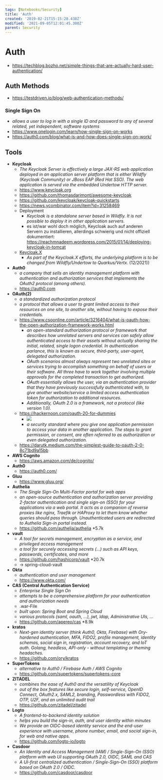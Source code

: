 ```yaml
---
tags: [Notebooks/Security]
title: 'Auth'
created: '2019-02-21T15:15:28.438Z'
modified: '2021-09-05T12:01:45.300Z'
parent: Security
---
```


# Auth
- <https://techblog.bozho.net/simple-things-that-are-actually-hard-user-authentication/>

## Auth Methods
- <https://testdriven.io/blog/web-authentication-methods/>

### Single Sign On
- *allows a user to log in with a single ID and password to any of several related, yet independent, software systems*
- <https://www.onelogin.com/learn/how-single-sign-on-works>
- <https://auth0.com/blog/what-is-and-how-does-single-sign-on-work/>


## Tools
- **Keycloak**
  - *The Keycloak Server is effectively a large JAX-RS web application deployed in an application server platform that is either Wildfly (Keycloak Community) or JBoss EAP (Red Hat SSO). The web application is served via the embedded Undertow HTTP server.*
  - <https://www.keycloak.org>
  - <https://github.com/thomasdarimont/awesome-keycloak>
  - <https://github.com/keycloak/keycloak-quickstarts>
  - <https://news.ycombinator.com/item?id=31258469>
  - Deployment
    - *Keycloak is a standalone server based in Wildfly. It is not possible to deploy it in other application servers.*
    - es ist/war wohl doch möglich, Keycloak auch auf anderen Servern zu installieren, allerdings schwierig und nicht offiziell dokumentiert: <https://reachmnadeem.wordpress.com/2015/01/14/deploying-keycloak-in-tomcat>
  - <u>Keycloak.X</u>
    - *As part of the Keycloak.X efforts, the underlying platform is to be changed from Wildfly/Undertow to Quarkus/Vertx.* (12/2021))
- **Auth0**
  - *a company that sells an identity management platform with authentication and authorization services that implements the OAuth2 protocol (among others).* 
  - <https://auth0.com> 
- **OAuth(2)**
  - *a standardized authorization protocol*
  - *a protocol that allows a user to grant limited access to their resources on one site, to another site, without having to expose their credentials.*
  - <https://www.csoonline.com/article/3216404/what-is-oauth-how-the-open-authorization-framework-works.html>
    - *an open-standard authorization protocol or framework that describes how unrelated servers and services can safely allow authenticated access to their assets without actually sharing the initial, related, single logon credential. In authentication parlance, this is known as secure, third-party, user-agent, delegated authorization.*
    - *OAuth scenarios almost always represent two unrelated sites or services trying to accomplish something on behalf of users or their software. All three have to work together involving multiple approvals for the completed transaction to get authorized.*
    - *OAuth essentially allows the user, via an authentication provider that they have previously successfully authenticated with, to give another website/service a limited access authentication token for authorization to additional resources.*
    - *Additionally, OAuth 2.0 is a framework, not a protocol (like version 1.0).*
  - <https://hackernoon.com/oauth-20-for-dummies>
    - <img loading="lazy" src="https://hackernoon.com/_next/image?url=https%3A%2F%2Fcdn.hackernoon.com%2Fimages%2FBlBIttNGqzO1aF2OOzYkWig7w1V2-3ve2gzk.png&w=828&q=75"/> 
    - *a security standard where you give one application permission to access your data in another application. The steps to grant permission, or consent, are often referred to as authorization or even delegated authorization.*
  - <https://darutk.medium.com/the-simplest-guide-to-oauth-2-0-8c71bd9a15bb>
- **AWS Cognito**
  - <https://aws.amazon.com/de/cognito/>
- **Auth0**
  - <https://auth0.com/>
- **Gluu**
  - <https://www.gluu.org/>
- **Authelia**
  - *The Single Sign-On Multi-Factor portal for web apps*
  - *an open-source authentication and authorization server providing 2-factor authentication and single sign-on (SSO) for your applications via a web portal. It acts as a companion of reverse proxies like nginx, Traefik or HAProxy to let them know whether queries should pass through. Unauthenticated users are redirected to Authelia Sign-in portal instead.*
  - <https://github.com/authelia/authelia> *5.7k
- **vault**
  - *A tool for secrets management, encryption as a service, and privileged access management*
  - *a tool for securely accessing secrets (...) such as API keys, passwords, certificates, and more*
  - <https://github.com/hashicorp/vault> *20.7k
  - → spring-cloud-vault
- **Okta**
  - *authentication and user management*
  - <https://www.okta.com/>
- **CAS (Central Authentication Service)**
  - *Enterprise Single Sign On*
  - *attempts to be a comprehensive platform for your authentication and authorization needs*
  - .war-File
  - *built upon: Spring Boot and Spring Cloud*
  - *various protocols (saml, oauth, ...), jwt, ldap, Administrative UIs, ...*
  - <https://github.com/apereo/cas> *8.9k
- **kratos**
  - *Next-gen identity server (think Auth0, Okta, Firebase) with Ory-hardened authentication, MFA, FIDO2, profile management, identity schemas, social sign in, registration, account recovery, and IoT auth. Golang, headless, API-only - without templating or theming headaches.*
  - <https://github.com/ory/kratos>
- **SuperTokens**
  - *alternative to Auth0 / Firebase Auth / AWS Cognito*
  - <https://github.com/supertokens/supertokens-core>
- **ZITADEL**
  - *combines the ease of Auth0 and the versatility of Keycloak*
  - *out of the box features like secure login, self-service, OpenID Connect, OAuth2.x, SAML2, branding, Passwordless with FIDO2, OTP, U2F, and an unlimited audit trail*
  - <https://github.com/zitadel/zitadel>
- **Logto**
  - *A frontend-to-backend identity solution*  
  - *helps you build the sign-in, auth, and user identity within minutes*
  - *We provide an OIDC-based identity service and the end-user experience with username, phone number, email, and social sign-in, for web and native apps.*
  - <https://github.com/logto-io/logto>
- **Casdoor**
  - *An Identity and Access Management (IAM) / Single-Sign-On (SSO) platform with web UI supporting OAuth 2.0, OIDC, SAML and CAS*
  - *A UI-first centralized authentication / Single-Sign-On (SSO) platform based on OAuth 2.0 / OIDC.* 
  - <https://github.com/casdoor/casdoor> 
